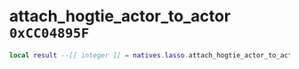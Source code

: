 # attach_hogtie_actor_to_actor `0xCC04895F`

```lua
local result --[[ integer ]] = natives.lasso.attach_hogtie_actor_to_actor(_unk0 --[[ integer ]], _unk1 --[[ integer ]])
```